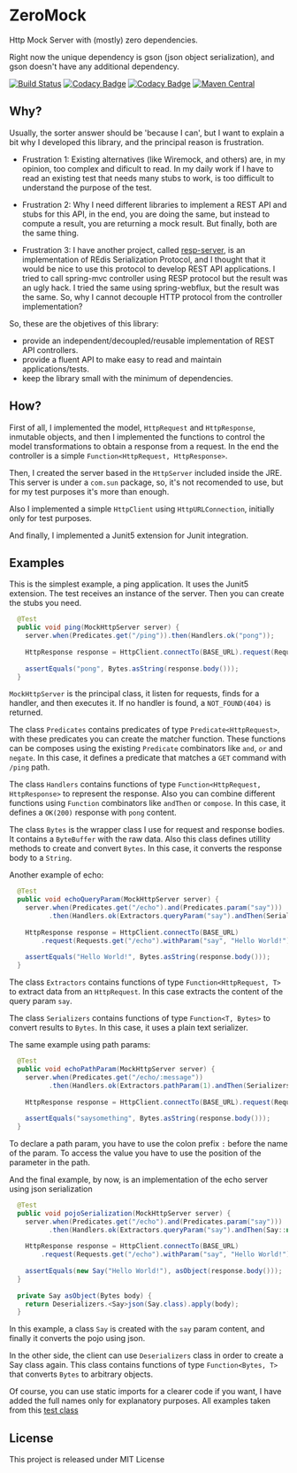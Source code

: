# ZeroMock

Http Mock Server with (mostly) zero dependencies.

Right now the unique dependency is gson (json object serialization), and gson doesn't have any additional dependency.

[![Build Status](https://api.travis-ci.org/tonivade/zeromock.svg?branch=master)](https://travis-ci.org/tonivade/zeromock)
[![Codacy Badge](https://api.codacy.com/project/badge/Grade/a3718bd59d674b8592065ac84abdf82c)](https://www.codacy.com/app/tonivade/zeromock?utm_source=github.com&amp;utm_medium=referral&amp;utm_content=tonivade/zeromock&amp;utm_campaign=Badge_Grade)
[![Codacy Badge](https://api.codacy.com/project/badge/Coverage/a3718bd59d674b8592065ac84abdf82c)](https://www.codacy.com/app/tonivade/zeromock?utm_source=github.com&utm_medium=referral&utm_content=tonivade/zeromock&utm_campaign=Badge_Coverage)
[![Maven Central](https://maven-badges.herokuapp.com/maven-central/com.github.tonivade/zeromock-core/badge.svg)](https://maven-badges.herokuapp.com/maven-central/com.github.tonivade/zeromock-core)

## Why?

Usually, the sorter answer should be 'because I can', but I want to explain a bit why I developed this library, and the principal reason is frustration.

  - Frustration 1: Existing alternatives (like Wiremock, and others) are, in my opinion, too complex and dificult to read. In my daily work if I have to read an existing test that needs many stubs to work, is too difficult to understand the purpose of the test.
  
  - Frustration 2: Why I need different libraries to implement a REST API and stubs for this API, in the end, you are doing the same, but instead to compute a result, you are returning a mock result. But finally, both are the same thing.
  
  - Frustration 3: I have another project, called [resp-server](https://github.com/tonivade/resp-server), is an implementation of REdis Serialization Protocol, and I thought that it would be nice to use this protocol to develop REST API applications. I tried to call spring-mvc controller using RESP protocol but the result was an ugly hack. I tried the same using spring-webflux, but the result was the same. So, why I cannot decouple HTTP protocol from the controller implementation?

So, these are the objetives of this library:
  - provide an independent/decoupled/reusable implementation of REST API controllers.
  - provide a fluent API to make easy to read and maintain applications/tests.
  - keep the library small with the minimum of dependencies.

## How?

First of all, I implemented the model, `HttpRequest` and `HttpResponse`, inmutable objects, and then I implemented the functions to control the model transformations to obtain a response from a request. In the end the controller is a simple `Function<HttpRequest, HttpResponse>`.

Then, I created the server based in the `HttpServer` included inside the JRE. This server is under a `com.sun` package, so, it's not recomended to use, but for my test purposes it's more than enough.

Also I implemented a simple `HttpClient` using `HttpURLConnection`, initially only for test purposes.

And finally, I implemented a Junit5 extension for Junit integration.

## Examples

This is the simplest example, a ping application. It uses the Junit5 extension. The test receives an instance of the server. Then you can create the stubs you need.

```java
  @Test
  public void ping(MockHttpServer server) {
    server.when(Predicates.get("/ping")).then(Handlers.ok("pong"));
    
    HttpResponse response = HttpClient.connectTo(BASE_URL).request(Requests.get("/ping"));
    
    assertEquals("pong", Bytes.asString(response.body()));
  }
```

`MockHttpServer` is the principal class, it listen for requests, finds for a handler, and then executes it. If no handler is found, a `NOT_FOUND(404)` is returned.

The class `Predicates` contains predicates of type `Predicate<HttpRequest>`, with these predicates you can create the matcher function. These functions can be composes using the existing `Predicate` combinators like `and`, `or` and `negate`. In this case, it defines a predicate that matches a `GET` command with `/ping` path.

The class `Handlers` contains functions of type `Function<HttpRequest, HttpResponse>` to represent the response. Also you can combine different functions using `Function` combinators like `andThen` or `compose`. In this case, it defines a `OK(200)` response with `pong` content.

The class `Bytes` is the wrapper class I use for request and response bodies. It contains a `ByteBuffer` with the raw data. Also this class defines utillity methods to create and convert `Bytes`. In this case, it converts the response body to a `String`.

Another example of echo:

```java
  @Test
  public void echoQueryParam(MockHttpServer server) {
    server.when(Predicates.get("/echo").and(Predicates.param("say")))
          .then(Handlers.ok(Extractors.queryParam("say").andThen(Serializers.plain())));
    
    HttpResponse response = HttpClient.connectTo(BASE_URL)
        .request(Requests.get("/echo").withParam("say", "Hello World!"));
    
    assertEquals("Hello World!", Bytes.asString(response.body()));
  }
```

The class `Extractors` contains functions of type `Function<HttpRequest, T>` to extract data from an `HttpRequest`. In this case extracts the content of the query param `say`.

The class `Serializers` contains functions of type `Function<T, Bytes>` to convert results to `Bytes`. In this case, it uses a plain text serializer.

The same example using path params:

```java
  @Test
  public void echoPathParam(MockHttpServer server) {
    server.when(Predicates.get("/echo/:message")) 
          .then(Handlers.ok(Extractors.pathParam(1).andThen(Serializers.plain())));
    
    HttpResponse response = HttpClient.connectTo(BASE_URL).request(Requests.get("/echo/saysomething"));
    
    assertEquals("saysomething", Bytes.asString(response.body()));
  }
```

To declare a path param, you have to use the colon prefix `:` before the name of the param. To access the value you have to use the position of the parameter in the path.

And the final example, by now, is an implementation of the echo server using json serialization

```java
  @Test
  public void pojoSerialization(MockHttpServer server) {
    server.when(Predicates.get("/echo").and(Predicates.param("say"))) 
          .then(Handlers.ok(Extractors.queryParam("say").andThen(Say::new).andThen(Serializers.json())));
    
    HttpResponse response = HttpClient.connectTo(BASE_URL)
        .request(Requests.get("/echo").withParam("say", "Hello World!"));
    
    assertEquals(new Say("Hello World!"), asObject(response.body()));
  }
  
  private Say asObject(Bytes body) {
    return Deserializers.<Say>json(Say.class).apply(body);
  }
```

In this example, a class `Say` is created with the `say` param content, and finally it converts the pojo using json.

In the other side, the client can use `Deserializers` class in order to create a Say class again. This class contains functions of type `Function<Bytes, T>` that converts `Bytes` to arbitrary objects.

Of course, you can use static imports for a clearer code if you want, I have added the full names only for explanatory purposes. All examples taken from this [test class](https://github.com/tonivade/zeromock/blob/master/test/junit5/src/test/java/com/github/tonivade/zeromock/junit5/ExamplesTest.java)

## License

This project is released under MIT License
